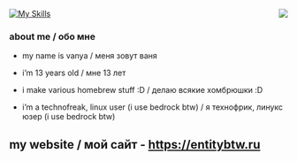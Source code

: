 [![My Skills](https://skillicons.dev/icons?i=py,html,css,linux,ps,ae,lua)](https://entitybtw.ru)
<img src="https://github-readme-stats.vercel.app/api?username=entitybtw&show_icons=true&theme=merko&hide_border=true&custom_title=entitybtw%27s%20github%20stats" align="right" />
### about me / обо мне

- my name is vanya / меня зовут ваня

- i’m 13 years old / мне 13 лет 

- i make various homebrew stuff :D / делаю всякие хомбрюшки :D

- i’m a technofreak, linux user (i use bedrock btw) / я технофрик, линукс юзер (i use bedrock btw)

## my website / мой сайт - https://entitybtw.ru
